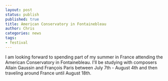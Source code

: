 ```yaml
---
layout: post
status: publish
published: true
title: American Conservatory in Fontainebleau
author: Chris
categories: news
tags:
- festival
---
```

I am looking forward to spending part of my summer in France attending the American Conservatory in Fontainebleau. I'll be studying with composers Allain Gaussin and François Paris between July 7th - August 4th and then traveling around France until August 18th.

